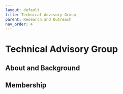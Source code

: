 ```yaml
---
layout: default
title: Technical Advisory Group
parent: Research and Outreach
nav_order: 4
---
```


# Technical Advisory Group 

## About and Background


## Membership